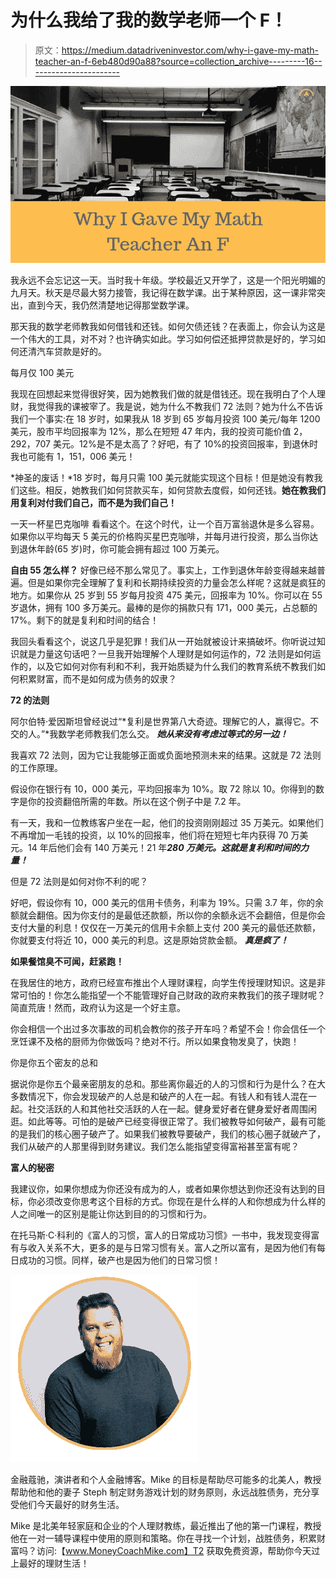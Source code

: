 # 为什么我给了我的数学老师一个 F！

> 原文：<https://medium.datadriveninvestor.com/why-i-gave-my-math-teacher-an-f-6eb480d90a88?source=collection_archive---------16----------------------->

![](img/5b4ebddef5fcd8bf87f6aaf9be0d095d.png)

我永远不会忘记这一天。当时我十年级。学校最近又开学了，这是一个阳光明媚的九月天。秋天是尽最大努力接管，我记得在数学课。出于某种原因，这一课非常突出，直到今天，我仍然清楚地记得那堂数学课。

那天我的数学老师教我如何借钱和还钱。如何欠债还钱？在表面上，你会认为这是一个伟大的工具，对不对？也许确实如此。学习如何偿还抵押贷款是好的，学习如何还清汽车贷款是好的。

每月仅 100 美元

我现在回想起来觉得很好笑，因为她教我们做的就是借钱还。现在我明白了个人理财，我觉得我的课被宰了。我是说，她为什么不教我们 72 法则？她为什么不告诉我们一个事实:在 18 岁时，如果我从 18 岁到 65 岁每月投资 100 美元/每年 1200 美元，股市平均回报率为 12%，那么在短短 47 年内，我的投资可能价值 2，292，707 美元。12%是不是太高了？好吧，有了 10%的投资回报率，到退休时我也可能有 1，151，006 美元！

*神圣的废话！*18 岁时，每月只需 100 美元就能实现这个目标！但是她没有教我们这些。相反，她教我们如何贷款买车，如何贷款去度假，如何还钱。**她在教我们用复利对付我们自己，而不是为我们自己！**

一天一杯星巴克咖啡
看看这个。在这个时代，让一个百万富翁退休是多么容易。如果你以平均每天 5 美元的价格购买星巴克咖啡，并每月进行投资，那么当你达到退休年龄(65 岁)时，你可能会拥有超过 100 万美元。

**自由 55 怎么样？**
好像已经不那么常见了。事实上，工作到退休年龄变得越来越普遍。但是如果你完全理解了复利和长期持续投资的力量会怎么样呢？这就是疯狂的地方。如果你从 25 岁到 55 岁每月投资 475 美元，回报率为 10%。你可以在 55 岁退休，拥有 100 多万美元。最棒的是你的捐款只有 171，000 美元，占总额的 17%。剩下的就是复利和时间的结合！

我回头看看这个，说这几乎是犯罪！我们从一开始就被设计来搞破坏。你听说过知识就是力量这句话吧？一旦我开始理解个人理财是如何运作的，72 法则是如何运作的，以及它如何对你有利和不利，我开始质疑为什么我们的教育系统不教我们如何积累财富，而不是如何成为债务的奴隶？

**72 的法则**

阿尔伯特·爱因斯坦曾经说过“*复利是世界第八大奇迹。理解它的人，赢得它。不交的人。”*我数学老师教我们怎么交。 ***她从来没有考虑过等式的另一边！***

我喜欢 72 法则，因为它让我能够正面或负面地预测未来的结果。这就是 72 法则的工作原理。

假设你在银行有 10，000 美元，平均回报率为 10%。取 72 除以 10。你得到的数字是你的投资翻倍所需的年数。所以在这个例子中是 7.2 年。

有一天，我和一位教练客户坐在一起，他们的投资刚刚超过 35 万美元。如果他们不再增加一毛钱的投资，以 10%的回报率，他们将在短短七年内获得 70 万美元。14 年后他们会有 140 万美元！21 年***280 万美元。这就是复利和时间的力量！***

但是 72 法则是如何对你不利的呢？

好吧，假设你有 10，000 美元的信用卡债务，利率为 19%。只需 3.7 年，你的余额就会翻倍。因为你支付的是最低还款额，所以你的余额永远不会翻倍，但是你会支付大量的利息！仅仅在一万美元的信用卡余额上支付 200 美元的最低还款额，你就要支付将近 10，000 美元的利息。这是原始贷款金额。 ***真是疯了！***

**如果餐馆臭不可闻，赶紧跑！**

在我居住的地方，政府已经宣布推出个人理财课程，向学生传授理财知识。这是非常可怕的！你怎么能指望一个不能管理好自己财政的政府来教我们的孩子理财呢？简直荒唐！然而，政府认为这是一个好主意。

你会相信一个出过多次事故的司机会教你的孩子开车吗？希望不会！你会信任一个烹饪课不及格的厨师为你做饭吗？绝对不行。所以如果食物发臭了，快跑！

你是你五个密友的总和

据说你是你五个最亲密朋友的总和。那些离你最近的人的习惯和行为是什么？在大多数情况下，你会发现破产的人总是和破产的人在一起。有钱人和有钱人混在一起。社交活跃的人和其他社交活跃的人在一起。健身爱好者在健身爱好者周围闲逛。如此等等。可怕的是破产已经变得很正常了。我们被教导如何破产，最有可能的是我们的核心圈子破产了。如果我们被教导要破产，我们的核心圈子就破产了，我们从破产的人那里得到财务建议。我们怎么能指望变得富裕甚至富有呢？

**富人的秘密**

我建议你，如果你想成为你还没有成为的人，或者如果你想达到你还没有达到的目标，你必须改变你思考这个目标的方式。你现在是什么样的人和你想成为什么样的人之间唯一的区别是能让你达到目的的习惯和行为。

在托马斯·C·科利的《富人的习惯，富人的日常成功习惯》一书中，我发现变得富有与收入关系不大，更多的是与日常习惯有关。富人之所以富有，是因为他们有每日成功的习惯。同样，破产也是因为他们的日常习惯！

![](img/0506c89df2f501e0a1b8e7b275e380f6.png)

金融蔻驰，演讲者和个人金融博客。Mike 的目标是帮助尽可能多的北美人，教授帮助他和他的妻子 Steph 制定财务游戏计划的财务原则，永远战胜债务，充分享受他们今天最好的财务生活。

Mike 是北美年轻家庭和企业的个人理财教练，最近推出了他的第一门课程，教授他在一对一辅导课程中使用的原则和策略。你在寻找一个计划，战胜债务，积累财富吗？访问:【www.MoneyCoachMike.com】T2 获取免费资源，帮助你今天过上最好的理财生活！